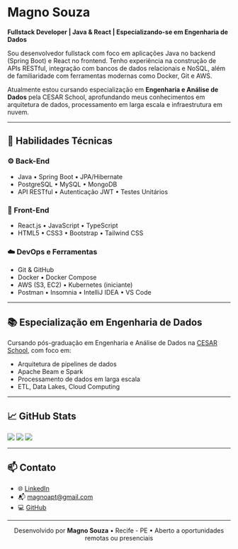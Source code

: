 # Magno Souza

**Fullstack Developer | Java & React | Especializando-se em Engenharia de Dados**

Sou desenvolvedor fullstack com foco em aplicações Java no backend (Spring Boot) e React no frontend. Tenho experiência na construção de APIs RESTful, integração com bancos de dados relacionais e NoSQL, além de familiaridade com ferramentas modernas como Docker, Git e AWS.

Atualmente estou cursando especialização em **Engenharia e Análise de Dados** pela CESAR School, aprofundando meus conhecimentos em arquitetura de dados, processamento em larga escala e infraestrutura em nuvem.

---

## 🧠 Habilidades Técnicas

### ⚙️ Back-End
- Java • Spring Boot • JPA/Hibernate  
- PostgreSQL • MySQL • MongoDB  
- API RESTful • Autenticação JWT • Testes Unitários

### 🎨 Front-End
- React.js • JavaScript • TypeScript  
- HTML5 • CSS3 • Bootstrap • Tailwind CSS

### ☁️ DevOps e Ferramentas
- Git & GitHub  
- Docker • Docker Compose  
- AWS (S3, EC2) • Kubernetes (iniciante)  
- Postman • Insomnia • IntelliJ IDEA • VS Code

---

## 📚 Especialização em Engenharia de Dados

Cursando pós-graduação em Engenharia e Análise de Dados na [CESAR School](https://www.cesar.school/), com foco em:
- Arquitetura de pipelines de dados
- Apache Beam e Spark
- Processamento de dados em larga escala
- ETL, Data Lakes, Cloud Computing

---

## 📈 GitHub Stats

<p align="left">
  <img src="http://github-profile-summary-cards.vercel.app/api/cards/profile-details?username=MSouza27&theme=default" />
  <img src="http://github-profile-summary-cards.vercel.app/api/cards/stats?username=MSouza27&theme=default" />
  <img src="http://github-profile-summary-cards.vercel.app/api/cards/repos-per-language?username=MSouza27&theme=default" />
</p>

---

## 📫 Contato

- 🌐 [LinkedIn](https://www.linkedin.com/in/magno-souza-dos-santos/)  
- 📬 magnoapt@gmail.com  
- 💻 [GitHub](https://github.com/MSouza27)

---

<div align="center">
  Desenvolvido por <strong>Magno Souza</strong> • Recife - PE • Aberto a oportunidades remotas ou presenciais
</div>
